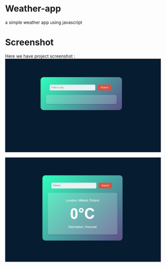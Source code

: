 ﻿# Weather-app
 a simple weather app using javascript 
# Screenshot
Here we have project screenshot :
![screenshot](screenshot.jpg)

![screenshot](screenshot1.jpg)
